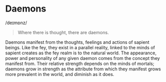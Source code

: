 # Daemons
/deɪmɒnz/

> Where there is thought, there are daemons.

Daemons manifest from the thoughts, feelings and actions of sapient beings. Like the fey, they exist in a parallel reality, linked to the minds of sapient creates as the fey realm is to the natural world. The appearance, power and personality of any given daemon comes from the concept they manifest from. Their relative strength depends on the minds of mortals; daemons grow in strength as the attribute from which they manifest grows more prevalent in the world, and diminish as it does.